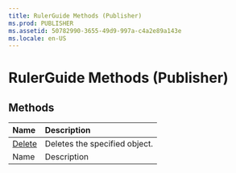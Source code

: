 ```yaml
---
title: RulerGuide Methods (Publisher)
ms.prod: PUBLISHER
ms.assetid: 50782990-3655-49d9-997a-c4a2e89a143e
ms.locale: en-US
---
```



# RulerGuide Methods (Publisher)

## Methods



|**Name**|**Description**|
|:-----|:-----|
| [Delete](rulerguide.delete-method-publisher.md)|Deletes the specified object.|
|Name|Description|

